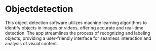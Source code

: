 # Objectdetection
This object detection software utilizes machine learning algorithms to identify objects in images or videos, offering accurate and real-time detection. The app streamlines the process of recognizing and labeling objects, providing a user-friendly interface for seamless interaction and analysis of visual content.
